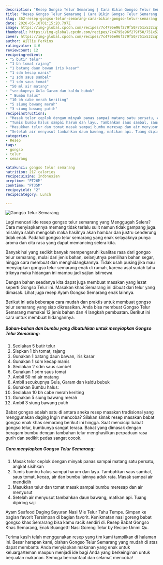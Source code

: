 ```yaml
---
description: "Resep Gongso Telur Semarang | Cara Bikin Gongso Telur Semarang Yang Mudah Dan Praktis"
title: "Resep Gongso Telur Semarang | Cara Bikin Gongso Telur Semarang Yang Mudah Dan Praktis"
slug: 862-resep-gongso-telur-semarang-cara-bikin-gongso-telur-semarang-yang-mudah-dan-praktis
date: 2020-05-10T01:15:20.797Z
image: https://img-global.cpcdn.com/recipes/7c4795e96f279f50/751x532cq70/gongso-telur-semarang-foto-resep-utama.jpg
thumbnail: https://img-global.cpcdn.com/recipes/7c4795e96f279f50/751x532cq70/gongso-telur-semarang-foto-resep-utama.jpg
cover: https://img-global.cpcdn.com/recipes/7c4795e96f279f50/751x532cq70/gongso-telur-semarang-foto-resep-utama.jpg
author: Willie Perkins
ratingvalue: 4.6
reviewcount: 12
recipeingredient:
- "5 butir telur"
- "1 bh tomat rajang"
- "1 batang daun bawan iris kasar"
- "1 sdm kecap manis"
- "2 sdm saus sambel"
- "1 sdm saus tomat"
- "50 ml air matang"
- "secukupnya Gula Garam dan kaldu bubuk"
- " Bumbu halus"
- "10 bh cabe merah keriting"
- "5 siung bawang merah"
- "3 siung bawang putih"
recipeinstructions:
- "Masak telor ceplok dengan minyak panas sampai matang satu persatu, angkat sisihkan"
- "Tumis bumbu halus sampai harum dan layu. Tambahkan saus sambal, saus tomat, kecap, air dan bumbu lainnya aduk rata. Masak sampai air mendidih"
- "Masukkan telur dan tomat masak sampai bumbu meresap dan air menyusut"
- "Setelah air menyusut tambahkan daun bawang, matikan api. Tuang dipiring saji"
categories:
- Resep
tags:
- gongso
- telur
- semarang

katakunci: gongso telur semarang 
nutrition: 217 calories
recipecuisine: Indonesian
preptime: "PT26M"
cooktime: "PT35M"
recipeyield: "2"
recipecategory: Lunch

---
```



![Gongso Telur Semarang](https://img-global.cpcdn.com/recipes/7c4795e96f279f50/751x532cq70/gongso-telur-semarang-foto-resep-utama.jpg)

Lagi mencari ide resep gongso telur semarang yang Menggugah Selera? Cara menyiapkannya memang tidak terlalu sulit namun tidak gampang juga. misalnya salah mengolah maka hasilnya akan hambar dan justru cenderung tidak enak. Padahal gongso telur semarang yang enak selayaknya punya aroma dan cita rasa yang dapat memancing selera kita.

Banyak hal yang sedikit banyak mempengaruhi kualitas rasa dari gongso telur semarang, mulai dari jenis bahan, selanjutnya pemilihan bahan segar, hingga cara membuat dan menghidangkannya. Tidak usah pusing jika mau menyiapkan gongso telur semarang enak di rumah, karena asal sudah tahu triknya maka hidangan ini mampu jadi sajian istimewa.

Dengan bahan seadanya kita dapat juga membuat masakan yang lezat seperti Gongso Telur ini. Masakan khas Semarang ini dibuat dari telur yang dimasak. Lihat juga resep Ayam Gongso Semarang enak lainnya.


Berikut ini ada beberapa cara mudah dan praktis untuk membuat gongso telur semarang yang siap dikreasikan. Anda bisa membuat Gongso Telur Semarang memakai 12 jenis bahan dan 4 langkah pembuatan. Berikut ini cara untuk membuat hidangannya.

<!--inarticleads1-->

##### Bahan-bahan dan bumbu yang dibutuhkan untuk menyiapkan Gongso Telur Semarang:

1. Sediakan 5 butir telur
1. Siapkan 1 bh tomat, rajang
1. Gunakan 1 batang daun bawan, iris kasar
1. Gunakan 1 sdm kecap manis
1. Sediakan 2 sdm saus sambel
1. Gunakan 1 sdm saus tomat
1. Ambil 50 ml air matang
1. Ambil secukupnya Gula, Garam dan kaldu bubuk
1. Gunakan  Bumbu halus:
1. Sediakan 10 bh cabe merah keriting
1. Gunakan 5 siung bawang merah
1. Ambil 3 siung bawang putih


Babat gongso adalah satu di antara aneka resep masakan tradisional yang menggunakan daging Ingin mencoba? Silakan simak resep masakan babat gongso enak khas semarang berikut ini hingga. Saat mencicipi babat gongso telur, bumbunya sangat terasa. Babat yang dimasak dengan beragam bumbu dengan tambahan telur menghasilkan perpaduan rasa gurih dan sedikit pedas sangat cocok. 

<!--inarticleads2-->

##### Cara menyiapkan Gongso Telur Semarang:

1. Masak telor ceplok dengan minyak panas sampai matang satu persatu, angkat sisihkan
1. Tumis bumbu halus sampai harum dan layu. Tambahkan saus sambal, saus tomat, kecap, air dan bumbu lainnya aduk rata. Masak sampai air mendidih
1. Masukkan telur dan tomat masak sampai bumbu meresap dan air menyusut
1. Setelah air menyusut tambahkan daun bawang, matikan api. Tuang dipiring saji


Ayam Seafood Daging Sayuran Nasi Mie Telur Tahu Tempe. Simpan ke bagian favorit Tersimpan di bagian favorit. Kenikmatan nasi goreng babat gongso khas Semarang bisa kamu racik sendiri di. Resep Babat Gongso Khas Semarang, Enak Buangett! Nasi Goreng Telur by Recipe Ummi Qu. 

Terima kasih telah menggunakan resep yang tim kami tampilkan di halaman ini. Besar harapan kami, olahan Gongso Telur Semarang yang mudah di atas dapat membantu Anda menyiapkan makanan yang enak untuk keluarga/teman maupun menjadi ide bagi Anda yang berkeinginan untuk berjualan makanan. Semoga bermanfaat dan selamat mencoba!
